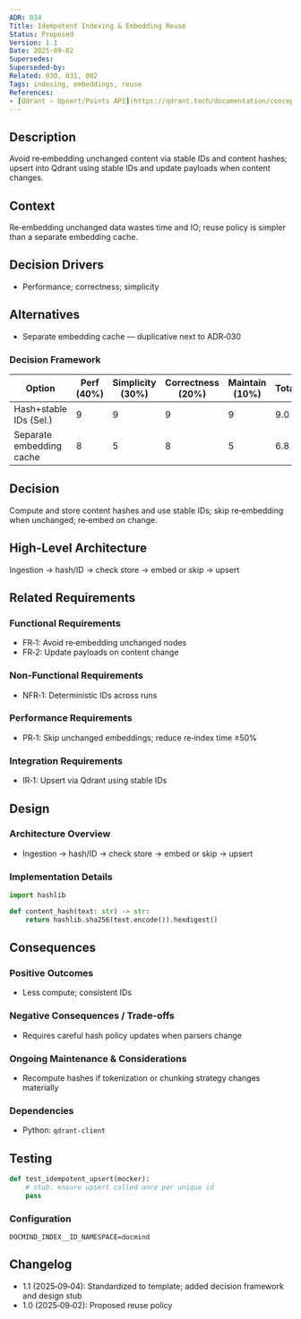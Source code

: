 ```yaml
---
ADR: 034
Title: Idempotent Indexing & Embedding Reuse
Status: Proposed
Version: 1.1
Date: 2025-09-02
Supersedes:
Superseded-by:
Related: 030, 031, 002
Tags: indexing, embeddings, reuse
References:
- [Qdrant — Upsert/Points API](https://qdrant.tech/documentation/concepts/points/)
---
```


## Description

Avoid re‑embedding unchanged content via stable IDs and content hashes; upsert into Qdrant using stable IDs and update payloads when content changes.

## Context

Re‑embedding unchanged data wastes time and IO; reuse policy is simpler than a separate embedding cache.

## Decision Drivers

- Performance; correctness; simplicity

## Alternatives

- Separate embedding cache — duplicative next to ADR‑030

### Decision Framework

| Option                     | Perf (40%) | Simplicity (30%) | Correctness (20%) | Maintain (10%) | Total | Decision      |
| -------------------------- | ---------- | ---------------- | ----------------- | -------------- | ----- | ------------- |
| Hash+stable IDs (Sel.)     | 9          | 9                | 9                 | 9              | 9.0   | ✅ Selected    |
| Separate embedding cache   | 8          | 5                | 8                 | 5              | 6.8   | Rejected      |

## Decision

Compute and store content hashes and use stable IDs; skip re‑embedding when unchanged; re‑embed on change.

## High-Level Architecture

Ingestion → hash/ID → check store → embed or skip → upsert

## Related Requirements

### Functional Requirements

- FR‑1: Avoid re‑embedding unchanged nodes
- FR‑2: Update payloads on content change

### Non-Functional Requirements

- NFR‑1: Deterministic IDs across runs

### Performance Requirements

- PR‑1: Skip unchanged embeddings; reduce re‑index time ≥50%

### Integration Requirements

- IR‑1: Upsert via Qdrant using stable IDs

## Design

### Architecture Overview

- Ingestion → hash/ID → check store → embed or skip → upsert

### Implementation Details

```python
import hashlib

def content_hash(text: str) -> str:
    return hashlib.sha256(text.encode()).hexdigest()
```

## Consequences

### Positive Outcomes

- Less compute; consistent IDs

### Negative Consequences / Trade-offs

- Requires careful hash policy updates when parsers change

### Ongoing Maintenance & Considerations

- Recompute hashes if tokenization or chunking strategy changes materially

### Dependencies

- Python: `qdrant-client`

## Testing

```python
def test_idempotent_upsert(mocker):
    # stub: ensure upsert called once per unique id
    pass
```

### Configuration

```env
DOCMIND_INDEX__ID_NAMESPACE=docmind
```

## Changelog

- 1.1 (2025‑09‑04): Standardized to template; added decision framework and design stub
- 1.0 (2025‑09‑02): Proposed reuse policy
